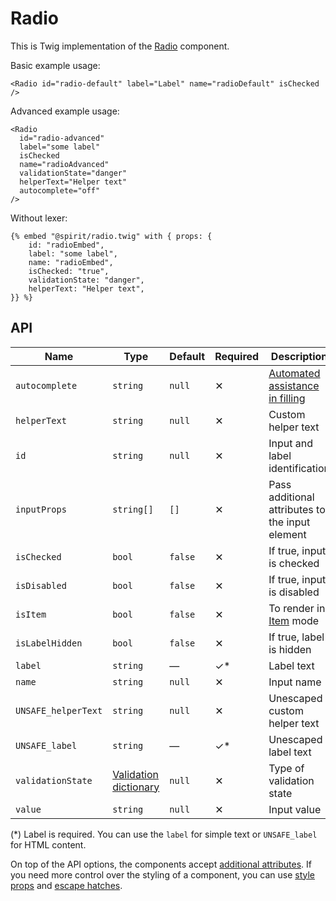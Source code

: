 # Radio

This is Twig implementation of the [Radio][radio] component.

Basic example usage:

```twig
<Radio id="radio-default" label="Label" name="radioDefault" isChecked />
```

Advanced example usage:

```twig
<Radio
  id="radio-advanced"
  label="some label"
  isChecked
  name="radioAdvanced"
  validationState="danger"
  helperText="Helper text"
  autocomplete="off"
/>
```

Without lexer:

```twig
{% embed "@spirit/radio.twig" with { props: {
    id: "radioEmbed",
    label: "some label",
    name: "radioEmbed",
    isChecked: "true",
    validationState: "danger",
    helperText: "Helper text",
}} %}
```

## API

| Name                | Type                                           | Default | Required | Description                                          |
| ------------------- | ---------------------------------------------- | ------- | -------- | ---------------------------------------------------- |
| `autocomplete`      | `string`                                       | `null`  | ✕        | [Automated assistance in filling][autocomplete-attr] |
| `helperText`        | `string`                                       | `null`  | ✕        | Custom helper text                                   |
| `id`                | `string`                                       | `null`  | ✕        | Input and label identification                       |
| `inputProps`        | `string[]`                                     | `[]`    | ✕        | Pass additional attributes to the input element      |
| `isChecked`         | `bool`                                         | `false` | ✕        | If true, input is checked                            |
| `isDisabled`        | `bool`                                         | `false` | ✕        | If true, input is disabled                           |
| `isItem`            | `bool`                                         | `false` | ✕        | To render in [Item][item] mode                       |
| `isLabelHidden`     | `bool`                                         | `false` | ✕        | If true, label is hidden                             |
| `label`             | `string`                                       | —       | ✓\*      | Label text                                           |
| `name`              | `string`                                       | `null`  | ✕        | Input name                                           |
| `UNSAFE_helperText` | `string`                                       | `null`  | ✕        | Unescaped custom helper text                         |
| `UNSAFE_label`      | `string`                                       | —       | ✓\*      | Unescaped label text                                 |
| `validationState`   | [Validation dictionary][dictionary-validation] | `null`  | ✕        | Type of validation state                             |
| `value`             | `string`                                       | `null`  | ✕        | Input value                                          |

(\*) Label is required. You can use the `label` for simple text or `UNSAFE_label` for HTML content.

On top of the API options, the components accept [additional attributes][readme-additional-attributes].
If you need more control over the styling of a component, you can use [style props][readme-style-props]
and [escape hatches][readme-escape-hatches].

[autocomplete-attr]: https://developer.mozilla.org/en-US/docs/Web/HTML/Attributes/autocomplete
[dictionary-validation]: https://github.com/lmc-eu/spirit-design-system/blob/main/docs/DICTIONARIES.md#validation
[item]: https://github.com/lmc-eu/spirit-design-system/blob/main/packages/web-twig/src/Resources/components/Item/README.md
[radio]: https://github.com/lmc-eu/spirit-design-system/tree/main/packages/web/src/scss/components/Radio
[readme-additional-attributes]: https://github.com/lmc-eu/spirit-design-system/blob/main/packages/web-twig/README.md#additional-attributes
[readme-escape-hatches]: https://github.com/lmc-eu/spirit-design-system/blob/main/packages/web-twig/README.md#escape-hatches
[readme-style-props]: https://github.com/lmc-eu/spirit-design-system/blob/main/packages/web-twig/README.md#style-props
